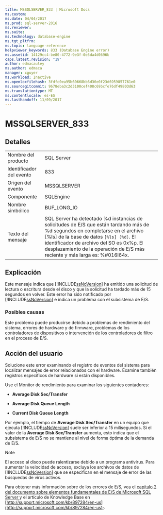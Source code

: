 ```yaml
---
title: MSSQLSERVER_833 | Microsoft Docs
ms.custom: 
ms.date: 04/04/2017
ms.prod: sql-server-2016
ms.reviewer: 
ms.suite: 
ms.technology: database-engine
ms.tgt_pltfrm: 
ms.topic: language-reference
helpviewer_keywords: 833 (Database Engine error)
ms.assetid: 14129cc4-be80-4772-9e3f-0e5da4d0696b
caps.latest.revision: "19"
author: edmacauley
ms.author: edmaca
manager: cguyer
ms.workload: Inactive
ms.openlocfilehash: 3fdfc0ea95b60668bb6d30e0f23d6959857761e0
ms.sourcegitcommit: 9678eba3c2d3100cef408c69bcfe76df49803d63
ms.translationtype: MT
ms.contentlocale: es-ES
ms.lasthandoff: 11/09/2017
---
```

# <a name="mssqlserver833"></a>MSSQLSERVER_833
  
## <a name="details"></a>Detalles  
  
|||  
|-|-|  
|Nombre del producto|SQL Server|  
|Identificador del evento|833|  
|Origen del evento|MSSQLSERVER|  
|Componente|SQLEngine|  
|Nombre simbólico|BUF_LONG_IO|  
|Texto del mensaje|SQL Server ha detectado %d instancias de solicitudes de E/S que están tardando más de %d segundos en completarse en el archivo [%ls] de la base de datos `[%ls] (%d)`.  El identificador de archivo del SO es 0x%p.  El desplazamiento de la operación de E/S más reciente y más larga es: %#016I64x.|  
  
## <a name="explanation"></a>Explicación  
Este mensaje indica que [!INCLUDE[ssNoVersion](../../includes/ssnoversion-md.md)] ha emitido una solicitud de lectura o escritura desde el disco y que la solicitud ha tardado más de 15 segundos en volver. Este error ha sido notificado por [!INCLUDE[ssNoVersion](../../includes/ssnoversion-md.md)] e indica un problema con el subsistema de E/S.  
  
### <a name="possible-causes"></a>Posibles causas  
Este problema puede producirse debido a problemas de rendimiento del sistema, errores de hardware y de firmware, problemas de los controladores de dispositivos o intervención de los controladores de filtro en el proceso de E/S.  
  
## <a name="user-action"></a>Acción del usuario  
Solucione este error examinando el registro de eventos del sistema para localizar mensajes de error relacionados con el hardware. Examine también registros específicos de hardware si están disponibles.  
  
Use el Monitor de rendimiento para examinar los siguientes contadores:  
  
-   **Average Disk Sec/Transfer**  
  
-   **Average Disk Queue Length**  
  
-   **Current Disk Queue Length**  
  
Por ejemplo, el tiempo de **Average Disk Sec/Transfer** en un equipo que ejecuta [!INCLUDE[ssNoVersion](../../includes/ssnoversion-md.md)] suele ser inferior a 15 milisegundos. Si el valor de la **Average Disk Sec/Transfer** aumenta, esto indica que el subsistema de E/S no se mantiene al nivel de forma óptima de la demanda de E/S.  
  
> [!NOTE]  
> El acceso al disco puede ralentizarse debido a un programa antivirus. Para aumentar la velocidad de acceso, excluya los archivos de datos de [!INCLUDE[ssNoVersion](../../includes/ssnoversion-md.md)] que se especifican en el mensaje de error de las búsquedas de virus activos.  
  
Para obtener más información sobre de los errores de E/S, vea el [capítulo 2 del documento sobre elementos fundamentales de E/S de Microsoft SQL Server ](http://go.microsoft.com/fwlink/?LinkId=69370) y el artículo de Knowledge Base en [http://support.microsoft.com/kb/897284/en-us](http://support.microsoft.com/kb/897284/en-us);.  
  
